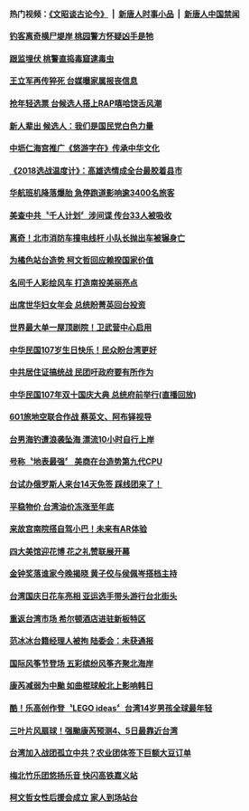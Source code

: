 #### 热门视频：[《文昭谈古论今》](https://github.com/gfw-breaker/wenzhao/blob/master/README.md?t=10190633) &nbsp;|&nbsp; [新唐人时事小品](https://github.com/gfw-breaker/ntdtv-comedy/blob/master/README.md?t=10190633) &nbsp;|&nbsp; [新唐人中国禁闻](https://github.com/gfw-breaker/ntdtv-news/blob/master/README.md?t=10190633)

#### [钓客离奇横尸堤岸 桃园警方怀疑凶手是牠](../pages/news206/a1395711.md?t=10190633) 

#### [跟监埋伏 桃警直捣毒窟逮毒虫](../pages/news206/a1395580.md?t=10190633) 

#### [王立军再传猝死 台媒曝家属报丧信息](../pages/news206/a1395461.md?t=10190633) 

#### [抢年轻选票 台候选人搭上RAP嘻哈饶舌风潮](../pages/news206/a1395584.md?t=10190633) 

#### [新人辈出 候选人：我们是国民党白色力量](../pages/news206/a1395582.md?t=10190633) 

#### [中坜仁海宫推广《悠游字在》传承中华文化](../pages/news206/a1395570.md?t=10190633) 

#### [《2018选战温度计》：高雄选情成全台最胶着县市](../pages/news206/a1395566.md?t=10190633) 

#### [华航班机降落爆胎 急停跑道影响逾3400名旅客](../pages/news206/a1395562.md?t=10190633) 

#### [美查中共〝千人计划〞涉间谍 传台33人被吸收](../pages/news206/a1395456.md?t=10190633) 

#### [离奇！北市消防车撞电线杆 小队长抛出车被辗身亡](../pages/news206/a1395400.md?t=10190633) 

#### [为橘色站台造势 柯文哲回应赖揆国家价值](../pages/news206/a1395348.md?t=10190633) 

#### [名间千人彩绘风车 打造南投美丽亮点](../pages/news206/a1395347.md?t=10190633) 

#### [出席世华妇女年会 总统盼菁英回台投资](../pages/news206/a1395275.md?t=10190633) 

#### [世界最大单一屋顶剧院！卫武营中心启用](../pages/news206/a1395265.md?t=10190633) 

#### [中华民国107岁生日快乐！民众盼台湾更好](../pages/news206/a1394957.md?t=10190633) 

#### [中共居住证搞统战 民团吁政府要有所作为](../pages/news206/a1394955.md?t=10190633) 

#### [中华民国107年双十国庆大典 总统府前举行(直播回放)](../pages/news206/a1394780.md?t=10190633) 

#### [601旅地空联合作战 蔡英文、阿布铎视导](../pages/news206/a1394651.md?t=10190633) 

#### [台男海钓遭浪袭坠海 漂流10小时自行上岸](../pages/news206/a1394632.md?t=10190633) 

#### [号称〝地表最强〞 美商在台造势第九代CPU](../pages/news206/a1394536.md?t=10190633) 

#### [台试办俄罗斯人来台14天免签 踩线团来了！](../pages/news206/a1394533.md?t=10190633) 

#### [平稳物价 台湾油价冻涨至年底](../pages/news206/a1394532.md?t=10190633) 

#### [来故宫南院搭自驾小巴！未来有AR体验](../pages/news206/a1394440.md?t=10190633) 

#### [四大美馆迎花博 花之礼赞联展开幕](../pages/news206/a1394357.md?t=10190633) 

#### [金钟奖落谁家今晚揭晓 黄子佼与侯佩岑搭档主持](../pages/news206/a1394306.md?t=10190633) 

#### [台湾国庆日花车亮相 亚运选手带头游行台北街头](../pages/news206/a1394209.md?t=10190633) 

#### [重返台湾市场 希尔顿酒店进驻新板特区](../pages/news206/a1394182.md?t=10190633) 

#### [范冰冰台籍经理人被拘 陆委会：未获通报](../pages/news206/a1394049.md?t=10190633) 

#### [国际风筝节登场 五彩缤纷风筝齐聚北海岸](../pages/news206/a1393923.md?t=10190633) 

#### [康芮减弱为中颱 如曲棍球般北上影响韩日](../pages/news206/a1393917.md?t=10190633) 

#### [酷！乐高创作登〝LEGO ideas〞台湾14岁男孩全球最年轻](../pages/news206/a1393748.md?t=10190633) 

#### [三叶片风扇球！强颱康芮预测4、5日最靠近台湾](../pages/news206/a1393736.md?t=10190633) 

#### [台湾加入战团孤立中共？农业团体签下巨额大豆订单](../pages/news206/a1393647.md?t=10190633) 

#### [梅北竹乐团悠扬乐音 快闪高铁嘉义站](../pages/news206/a1393613.md?t=10190633) 

#### [柯文哲女性后援会成立 家人到场站台](../pages/news206/a1393542.md?t=10190633) 

